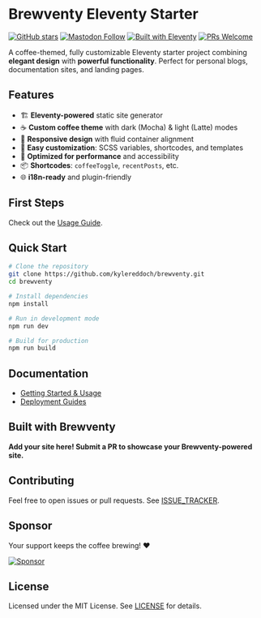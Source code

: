 # Brewventy Eleventy Starter

[![GitHub stars](https://img.shields.io/github/stars/kylereddoch/brewventy?style=for-the-badge)](https://github.com/kylereddoch/brewventy/stargazers)  [![Mastodon Follow](https://img.shields.io/mastodon/follow/yourmastodon_handle?domain=https%3A%2F%2Fmastodon.social&style=for-the-badge)](https://mastodon.social/@yourmastodon_handle)  [![Built with Eleventy](https://img.shields.io/badge/Built%20with-Eleventy-05122A?logo=eleventy)](https://www.11ty.dev)  [![PRs Welcome](https://img.shields.io/badge/PRs-Welcome-brightgreen?style=for-the-badge)](https://github.com/your-username/brewventy/pulls)

A coffee-themed, fully customizable Eleventy starter project combining **elegant design** with **powerful functionality**. Perfect for personal blogs, documentation sites, and landing pages.

## Features

- 🏗️ **Eleventy-powered** static site generator
- ☕ **Custom coffee theme** with dark (Mocha) & light (Latte) modes
- 🎨 **Responsive design** with fluid container alignment
- 🔧 **Easy customization**: SCSS variables, shortcodes, and templates
- 🚀 **Optimized for performance** and accessibility
- 📦 **Shortcodes**: `coffeeToggle`, `recentPosts`, etc.
- 🌐 **i18n-ready** and plugin-friendly

## First Steps

Check out the [Usage Guide](USAGE.md).

## Quick Start

```bash
# Clone the repository
git clone https://github.com/kylereddoch/brewventy.git
cd brewventy

# Install dependencies
npm install

# Run in development mode
npm run dev

# Build for production
npm run build
```

## Documentation

- [Getting Started & Usage](USAGE.md)
- [Deployment Guides](DEPLOYMENT.md)

## Built with Brewventy

**Add your site here! Submit a PR to showcase your Brewventy-powered site.**

## Contributing

Feel free to open issues or pull requests. See [ISSUE_TRACKER](https://github.com/kylereddoch/brewventy/issues).

## Sponsor

Your support keeps the coffee brewing! ❤

[![Sponsor](https://img.shields.io/badge/Sponsor%20Brewventy-❤️-brightgreen.svg)](https://github.com/sponsors/kylereddoch)

## License

Licensed under the MIT License. See [LICENSE](LICENSE) for details.